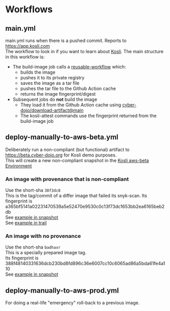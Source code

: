 
# Workflows 

## main.yml 
main.yml runs when there is a pushed commit.
Reports to https://app.kosli.com  
The workflow to look in if you want to learn about [Kosli](https://kosli.com).
The main structure in this workflow is:
- The build-image job calls a [reusable-workflow](https://github.com/cyber-dojo/reusable-actions-workflows) which:
  - builds the image
  - pushes it to its private registry
  - saves the image as a tar file
  - pushes the tar file to the Github Action cache
  - returns the image fingerprint/digest
- Subsequent jobs do **not** build the image
  - They load it from the Github Action cache using [cyber-dojo/download-artifact@main](https://github.com/cyber-dojo/download-artifact)
  - The kosli-attest commands use the fingerprint returned from the build-image job


## deploy-manually-to-aws-beta.yml 
Deliberately run a non-compliant (but functional) artifact to https://beta.cyber-dojo.org for Kosli demo purposes.  
This will create a new non-compliant snapshot in the [Kosli aws-beta Environment](https://app.kosli.com/cyber-dojo/environments/aws-prod/snapshots/)

### An image with provenance that is non-compliant 
Use the short-sha `38f3dc8`   
This is the tag/commit of a differ image that failed its snyk-scan. 
Its fingerprint is a365bf5141a02231470539a5e52470e9530c0c13f73dc1653bb2ea6165beb2db  
See [example in snapshot](https://app.kosli.com/cyber-dojo/environments/aws-beta/snapshots/4352?fingerprint=a365bf5141a02231470539a5e52470e9530c0c13f73dc1653bb2ea6165beb2db)  
See [example in trail](https://app.kosli.com/cyber-dojo/flows/differ-ci/trails/38f3dc8b63abb632ac94a12b3f818b49f8047fa1)  

### An image with no provenance
Use the short-sha `badhaxr`  
This is a specially prepared image tag.  
Its fingerprint is 388f48140331636dcb230bd8fd896c36e6007cc10c6065ad86a5bda61fe4a110  
See [example in snapshot](https://app.kosli.com/cyber-dojo/environments/aws-beta/snapshots/4457?active_tab=running&fingerprint=388f48140331636dcb230bd8fd896c36e6007cc10c6065ad86a5bda61fe4a110)

## deploy-manually-to-aws-prod.yml 
For doing a real-life "emergency" roll-back to a previous image.

